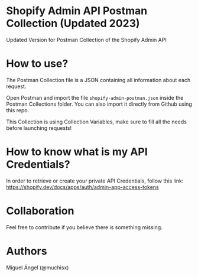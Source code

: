 # Shopify Admin API Postman Collection (Updated 2023)

Updated Version for Postman Collection of the Shopify Admin API

# How to use?

The Postman Collection file is a JSON containing all information about each request.

Open Postman and import the file `shopify-admin-postman.json` inside the Postman Collections folder.
You can also import it directly from Github using this repo.

This Collection is using Collection Variables, make sure to fill all the needs before launching requests!

# How to know what is my API Credentials?

In order to retrieve or create your private API Credentials, follow this link:
https://shopify.dev/docs/apps/auth/admin-app-access-tokens

# Collaboration

Feel free to contribute if you believe there is something missing.

# Authors
Miguel Ángel (@muchisx)
